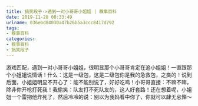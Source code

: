 ```yaml
---
title: 搞笑段子->遇到一对小哥哥小姐姐 | 糗事百科
date: 2019-11-28 00:33:49
urlname: 036ebd84030a47b26b5a3ccc8417d792
tags: 
- 糗事百科
categories:
- 糗事百科
- 搞笑段子
---
```

游戏匹配，遇到一对小哥哥小姐姐，很明显那个小哥哥肯定在追小姐姐！一直跟那个小姐姐说情话！什么：这是一级包，这是二级包你是我的急救包，之类的！说到后面，小姐姐明显不开心了：能不能别说了，好好吃鸡！小哥哥直接：不嘛不嘛，除非你开枪打死我！我偷笑：队友打不死队友的，这人好套路！还在想着呢，小姐姐一个雷把他炸死了，然后冷冷的说：别以为我妈看中你了，你就可以肆无忌惮～


